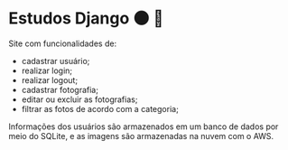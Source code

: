 # Estudos Django :new_moon: :milky_way:
Site com funcionalidades de:
- cadastrar usuário;
- realizar login;
- realizar logout;
- cadastrar fotografia;
- editar ou excluir as fotografias;
- filtrar as fotos de acordo com a categoria; 

Informações dos usuários são armazenados em um banco de dados por meio do SQLite, e as imagens são armazenadas na nuvem com o AWS.
